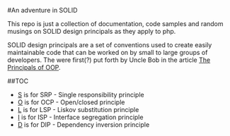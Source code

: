 #An adventure in SOLID

This repo is just a collection of documentation, code samples and random musings on SOLID design principals as they apply to php.

SOLID design principals are a set of conventions used to create easily maintainable code that can be worked on by small to large groups of developers. The were first(?) put forth by Uncle Bob in the article [The Principals of OOP](http://butunclebob.com/ArticleS.UncleBob.PrinciplesOfOod).

##TOC

* [S](https://github.com/lgoldstien/solid/tree/master/S) is for SRP - Single responsibility principle
* [O](https://github.com/lgoldstien/solid/tree/master/O) is for OCP - Open/closed principle
* [L](https://github.com/lgoldstien/solid/tree/master/L) is for LSP - Liskov substitution principle
* [I](https://github.com/lgoldstien/solid/tree/master/I) is for ISP - Interface segregation principle
* [D](https://github.com/lgoldstien/solid/tree/master/D) is for DIP - Dependency inversion principle

